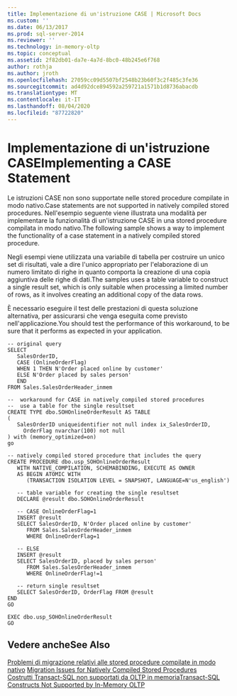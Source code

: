 ```yaml
---
title: Implementazione di un'istruzione CASE | Microsoft Docs
ms.custom: ''
ms.date: 06/13/2017
ms.prod: sql-server-2014
ms.reviewer: ''
ms.technology: in-memory-oltp
ms.topic: conceptual
ms.assetid: 2f82db01-da7e-4a7d-8bc0-48b245e6f768
author: rothja
ms.author: jroth
ms.openlocfilehash: 27059cc09d5507bf2548b23b60f3c2f485c3fe36
ms.sourcegitcommit: ad4d92dce894592a259721a1571b1d8736abacdb
ms.translationtype: MT
ms.contentlocale: it-IT
ms.lasthandoff: 08/04/2020
ms.locfileid: "87722820"
---
```

# <a name="implementing-a-case-statement"></a><span data-ttu-id="c31fa-102">Implementazione di un'istruzione CASE</span><span class="sxs-lookup"><span data-stu-id="c31fa-102">Implementing a CASE Statement</span></span>
  <span data-ttu-id="c31fa-103">Le istruzioni CASE non sono supportate nelle stored procedure compilate in modo nativo.</span><span class="sxs-lookup"><span data-stu-id="c31fa-103">Case statements are not supported in natively compiled stored procedures.</span></span> <span data-ttu-id="c31fa-104">Nell'esempio seguente viene illustrata una modalità per implementare la funzionalità di un'istruzione CASE in una stored procedure compilata in modo nativo.</span><span class="sxs-lookup"><span data-stu-id="c31fa-104">The following sample shows a way to implement the functionality of a case statement in a natively compiled stored procedure.</span></span>  
  
 <span data-ttu-id="c31fa-105">Negli esempi viene utilizzata una variabile di tabella per costruire un unico set di risultati, vale a dire l'unico appropriato per l'elaborazione di un numero limitato di righe in quanto comporta la creazione di una copia aggiuntiva delle righe di dati.</span><span class="sxs-lookup"><span data-stu-id="c31fa-105">The samples uses a table variable to construct a single result set, which is only suitable when processing a limited number of rows, as it involves creating an additional copy of the data rows.</span></span>  
  
 <span data-ttu-id="c31fa-106">È necessario eseguire il test delle prestazioni di questa soluzione alternativa, per assicurarsi che venga eseguita come previsto nell'applicazione.</span><span class="sxs-lookup"><span data-stu-id="c31fa-106">You should test the performance of this workaround, to be sure that it performs as expected in your application.</span></span>  
  
```  
-- original query  
SELECT   
   SalesOrderID,   
   CASE (OnlineOrderFlag)   
   WHEN 1 THEN N'Order placed online by customer'  
   ELSE N'Order placed by sales person'  
   END  
FROM Sales.SalesOrderHeader_inmem  
  
--  workaround for CASE in natively compiled stored procedures  
--  use a table for the single resultset  
CREATE TYPE dbo.SOHOnlineOrderResult AS TABLE  
(  
   SalesOrderID uniqueidentifier not null index ix_SalesOrderID,  
     OrderFlag nvarchar(100) not null  
) with (memory_optimized=on)  
go  
  
-- natively compiled stored procedure that includes the query  
CREATE PROCEDURE dbo.usp_SOHOnlineOrderResult  
   WITH NATIVE_COMPILATION, SCHEMABINDING, EXECUTE AS OWNER  
   AS BEGIN ATOMIC WITH  
      (TRANSACTION ISOLATION LEVEL = SNAPSHOT, LANGUAGE=N'us_english')  
  
   -- table variable for creating the single resultset  
   DECLARE @result dbo.SOHOnlineOrderResult  
  
   -- CASE OnlineOrderFlag=1  
   INSERT @result   
   SELECT SalesOrderID, N'Order placed online by customer'  
      FROM Sales.SalesOrderHeader_inmem  
      WHERE OnlineOrderFlag=1  
  
   -- ELSE  
   INSERT @result   
   SELECT SalesOrderID, placed by sales person'  
      FROM Sales.SalesOrderHeader_inmem  
      WHERE OnlineOrderFlag!=1  
  
   -- return single resultset  
   SELECT SalesOrderID, OrderFlag FROM @result  
END  
GO  
  
EXEC dbo.usp_SOHOnlineOrderResult  
GO  
```  
  
## <a name="see-also"></a><span data-ttu-id="c31fa-107">Vedere anche</span><span class="sxs-lookup"><span data-stu-id="c31fa-107">See Also</span></span>  
 <span data-ttu-id="c31fa-108">[Problemi di migrazione relativi alle stored procedure compilate in modo nativo](migration-issues-for-natively-compiled-stored-procedures.md) </span><span class="sxs-lookup"><span data-stu-id="c31fa-108">[Migration Issues for Natively Compiled Stored Procedures](migration-issues-for-natively-compiled-stored-procedures.md) </span></span>  
 [<span data-ttu-id="c31fa-109">Costrutti Transact-SQL non supportati da OLTP in memoria</span><span class="sxs-lookup"><span data-stu-id="c31fa-109">Transact-SQL Constructs Not Supported by In-Memory OLTP</span></span>](transact-sql-constructs-not-supported-by-in-memory-oltp.md)  
  
  
